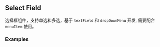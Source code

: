 ## Select Field

选择框组件，支持单选和多选，基于 `textField` 和 `dropDownMenu` 开发, 需要配合 `menuItem` 使用。

### Examples
